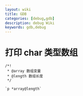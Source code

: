 ```yaml
---
layout: wiki
title: GDB
categories: [debug,gdb]
description: debug Wiki
keywords: gdb,debug
---
```


# 打印 char 类型数组


```
/*!
 * @array 数组变量
 * @length 数组长度
 */

`p *array@length`
```



